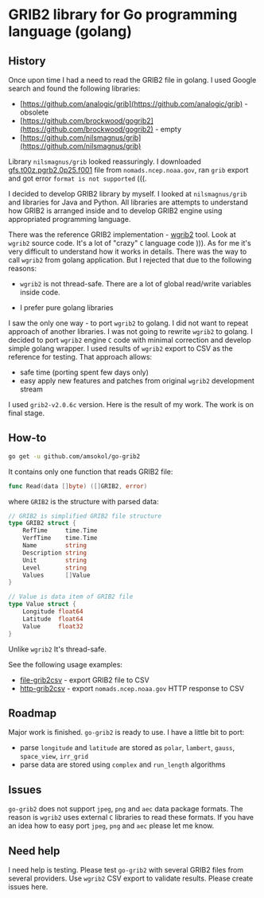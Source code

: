 # GRIB2 library for Go programming language (golang)

## History

Once upon time I had a need to read the GRIB2 file in golang. I used Google search and found the following libraries:

- [https://github.com/analogic/grib](https://github.com/analogic/grib) - obsolete
- [https://github.com/brockwood/gogrib2](https://github.com/brockwood/gogrib2) - empty
- [https://github.com/nilsmagnus/grib](https://github.com/nilsmagnus/grib)

Library `nilsmagnus/grib` looked reassuringly. I downloaded [gfs.t00z.pgrb2.0p25.f001](http://nomads.ncep.noaa.gov/cgi-bin/filter_gfs_0p25_1hr.pl?file=gfs.t00z.pgrb2.0p25.f001&lev_10_m_above_ground=on&var_UGRD=on&var_VGRD=on&subregion=&leftlon=-10&rightlon=19&toplat=60&bottomlat=35.7&dir=%2Fgfs.2017072000) file from `nomads.ncep.noaa.gov`, ran `grib` export and got error `format is not supported` (((.

I decided to develop GRIB2 library by myself. I looked at `nilsmagnus/grib` and libraries for Java and Python. All libraries are attempts to understand how GRIB2 is arranged inside and to develop GRIB2 engine using appropriated programming language.

There was the reference GRIB2 implementation - [wgrib2](http://www.cpc.ncep.noaa.gov/products/wesley/wgrib2/) tool. Look at `wgrib2` source code. It's a lot of "crazy" `C` language code ))). As for me it's very difficult to understand how it works in details. There was the way to call `wgrib2` from golang application. But I rejected that due to the following reasons:

- `wgrib2` is not thread-safe. There are a lot of global read/write variables inside code.

- I prefer pure golang libraries

I saw the only one way - to port `wgrib2` to golang. I did not want to repeat approach of another libraries. I was not going to rewrite `wgrib2` to golang. I decided to port `wgrib2` engine `C` code with minimal correction and develop simple golang wrapper. I used results of `wgrib2` export to CSV as the reference for testing. That approach allows:

- safe time (porting spent few days only)
- easy apply new features and patches from original `wgrib2` development stream

I used `grib2-v2.0.6c` version. Here is the result of my work. The work is on final stage.

## How-to

```bash
go get -u github.com/amsokol/go-grib2
```

It contains only one function that reads GRIB2 file:

```go
func Read(data []byte) ([]GRIB2, error)
```

where `GRIB2` is the structure with parsed data:

```go
// GRIB2 is simplified GRIB2 file structure
type GRIB2 struct {
    RefTime     time.Time
    VerfTime    time.Time
    Name        string
    Description string
    Unit        string
    Level       string
    Values      []Value
}

// Value is data item of GRIB2 file
type Value struct {
    Longitude float64
    Latitude  float64
    Value     float32
}
```

Unlike `wgrib2` It's thread-safe.

See the following usage examples:

- [file-grib2csv](https://github.com/amsokol/go-grib2/tree/master/cmd/examples/file-grib2csv) - export GRIB2 file to CSV
- [http-grib2csv](https://github.com/amsokol/go-grib2/tree/master/cmd/examples/http-grib2csv) - export `nomads.ncep.noaa.gov` HTTP response to CSV

## Roadmap

Major work is finished. `go-grib2` is ready to use. I have a little bit to port:

- parse `longitude` and `latitude` are stored as `polar`, `lambert`, `gauss`, `space_view`, `irr_grid`
- parse data are stored using `complex` and `run_length` algorithms

## Issues

`go-grib2` does not support `jpeg`, `png` and `aec` data package formats. The reason is `wgrib2` uses external `C` libraries to read these formats. If you have an idea how to easy port `jpeg`, `png` and `aec` please let me know.

## Need help

I need help is testing. Please test `go-grib2` with several GRIB2 files from several providers. Use `wgrib2` CSV export to validate results. Please create issues here.
